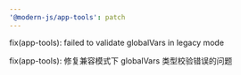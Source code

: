 ```yaml
---
'@modern-js/app-tools': patch
---
```


fix(app-tools): failed to validate globalVars in legacy mode

fix(app-tools): 修复兼容模式下 globalVars 类型校验错误的问题
